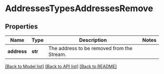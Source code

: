 # AddressesTypesAddressesRemove

## Properties
Name | Type | Description | Notes
------------ | ------------- | ------------- | -------------
**address** | **str** | The address to be removed from the Stream. | 

[[Back to Model list]](../README.md#documentation-for-models) [[Back to API list]](../README.md#documentation-for-api-endpoints) [[Back to README]](../README.md)

